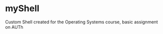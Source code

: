# myShell
Custom Shell created for the Operating Systems course, basic assignment on AUTh
<to be completed>
